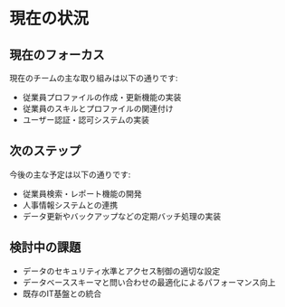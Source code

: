 # 現在の状況

## 現在のフォーカス

現在のチームの主な取り組みは以下の通りです:

- 従業員プロファイルの作成・更新機能の実装
- 従業員のスキルとプロファイルの関連付け
- ユーザー認証・認可システムの実装

## 次のステップ

今後の主な予定は以下の通りです:

- 従業員検索・レポート機能の開発
- 人事情報システムとの連携
- データ更新やバックアップなどの定期バッチ処理の実装

## 検討中の課題

- データのセキュリティ水準とアクセス制御の適切な設定
- データベーススキーマと問い合わせの最適化によるパフォーマンス向上
- 既存のIT基盤との統合

